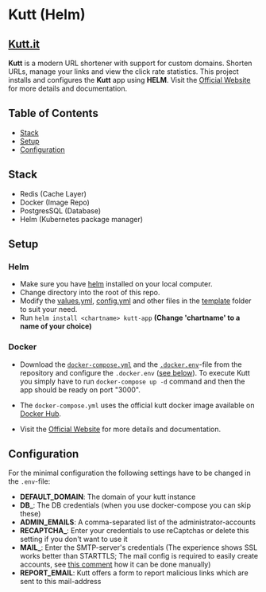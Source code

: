 # Kutt (Helm)
## [Kutt.it](https://github.com/thedevs-network/kutt)
**Kutt** is a modern URL shortener with support for custom domains. Shorten URLs, manage your links and view the click rate statistics. This project installs and configures the **Kutt** app using **HELM**. Visit the [Official Website](https://kutt.it) for more details and documentation.
</br>

## Table of Contents
- [Stack](#stack)
- [Setup](#setup)
- [Configuration](#config)

## Stack <a id='stack'></a>
- Redis (Cache Layer)
- Docker (Image Repo)
- PostgresSQL (Database)
- Helm (Kubernetes package manager)

## Setup <a id='setup'></a>

### Helm

* Make sure you have [helm](https://helm.sh/docs/intro/install/) installed on your local computer. 
* Change directory into the root of this repo.
* Modify the [values.yml](values.yaml), [config.yml](./templates/config.yml) and other files in the [template](templates) folder to suit your need.
* Run ``` helm install <chartname> kutt-app ``` **(Change 'chartname' to a name of your choice)**

### Docker 

* Download the [`docker-compose.yml`](https://github.com/thedevs-network/kutt/blob/develop/docker-compose.yml) and the [`.docker.env`](https://github.com/thedevs-network/kutt/blob/develop/.docker.env)-file from the repository and configure the `.docker.env` ([see below](#config)). 
To execute Kutt you simply have to run `docker-compose up -d` command and then the app should be ready on port "3000".

* The `docker-compose.yml` uses the official kutt docker image available on [Docker Hub](https://hub.docker.com/r/kutt/kutt).

* Visit the [Official Website](https://kutt.it) for more details and documentation.

## Configuration <a id='config'></a>

For the minimal configuration the following settings have to be changed in the `.env`-file:

- **DEFAULT_DOMAIN**: The domain of your kutt instance
- **DB_**: The DB credentials (when you use docker-compose you can skip these)
- **ADMIN_EMAILS**: A comma-separated list of the administrator-accounts
- **RECAPTCHA_**: Enter your credentials to use reCaptchas or delete this setting if you don't want to use it
- **MAIL_**: Enter the SMTP-server's credentials (The experience shows SSL works better than STARTTLS; The mail config is required to easily create accounts, see [this comment](https://github.com/thedevs-network/kutt/issues/269#issuecomment-628604256) how it can be done manually)
- **REPORT_EMAIL**: Kutt offers a form to report malicious links which are sent to this mail-address